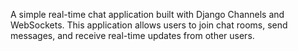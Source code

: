 A simple real-time chat application built with Django Channels and WebSockets. 
This application allows users to join chat rooms, send messages, and receive real-time updates from other users.
